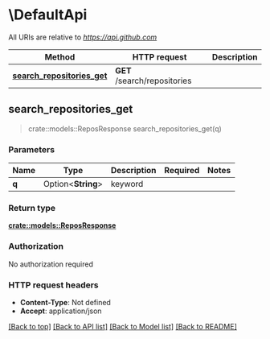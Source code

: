 # \DefaultApi

All URIs are relative to *https://api.github.com*

Method | HTTP request | Description
------------- | ------------- | -------------
[**search_repositories_get**](DefaultApi.md#search_repositories_get) | **GET** /search/repositories | 



## search_repositories_get

> crate::models::ReposResponse search_repositories_get(q)


### Parameters


Name | Type | Description  | Required | Notes
------------- | ------------- | ------------- | ------------- | -------------
**q** | Option<**String**> | keyword |  |

### Return type

[**crate::models::ReposResponse**](ReposResponse.md)

### Authorization

No authorization required

### HTTP request headers

- **Content-Type**: Not defined
- **Accept**: application/json

[[Back to top]](#) [[Back to API list]](../README.md#documentation-for-api-endpoints) [[Back to Model list]](../README.md#documentation-for-models) [[Back to README]](../README.md)

